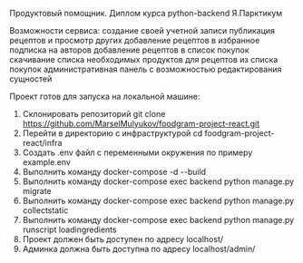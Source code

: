 Продуктовый помощник. Диплом курса python-backend Я.Парктикум

Возможности сервиса:
создание своей учетной записи
публикация рецептов и просмотр других
добавление рецептов в избранное
подписка на авторов
добавление рецептов в список покупок
скачивание списка необходимых продуктов для рецептов из списка покупок
административная панель с возможностью редактирования сущностей

Проект готов для запуска на локальной машине:
1. Склонировать репозиторий git clone https://github.com/MarselMulyukov/foodgram-project-react.git
2. Перейти в директорию с инфраструктурой cd foodgram-project-react/infra
3. Создать .env файл с переменными окружения по примеру example.env
4. Выполнить команду docker-compose -d --build
5. Выполнить команду docker-compose exec backend python manage.py migrate
6. Выполнить команду docker-compose exec backend python manage.py collectstatic
7. Выполнить команду docker-compose exec backend python manage.py runscript loadingredients
8. Проект должен быть доступен по адресу localhost/
9. Админка должна быть доступна по адресу localhost/admin/